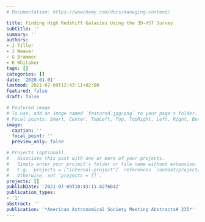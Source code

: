 ```yaml
---
# Documentation: https://wowchemy.com/docs/managing-content/

title: Finding High Redshift Galaxies Using the 3D-HST Survey
subtitle: ''
summary: ''
authors:
- J Tiller
- J Weaver
- G Brammer
- K Whitaker
tags: []
categories: []
date: '2020-01-01'
lastmod: 2021-07-09T12:43:11+02:00
featured: false
draft: false

# Featured image
# To use, add an image named `featured.jpg/png` to your page's folder.
# Focal points: Smart, Center, TopLeft, Top, TopRight, Left, Right, BottomLeft, Bottom, BottomRight.
image:
  caption: ''
  focal_point: ''
  preview_only: false

# Projects (optional).
#   Associate this post with one or more of your projects.
#   Simply enter your project's folder or file name without extension.
#   E.g. `projects = ["internal-project"]` references `content/project/deep-learning/index.md`.
#   Otherwise, set `projects = []`.
projects: []
publishDate: '2021-07-09T10:43:11.827664Z'
publication_types:
- '1'
abstract: ''
publication: '*American Astronomical Society Meeting Abstracts# 235*'
---
```

